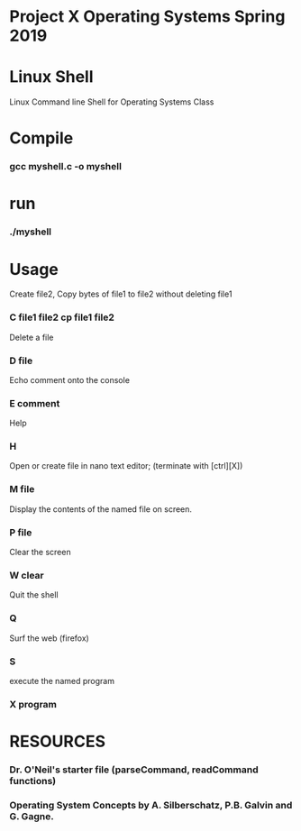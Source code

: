 # Project X Operating Systems Spring 2019 
# Linux Shell

Linux Command line Shell for Operating Systems Class

# Compile
### gcc myshell.c -o myshell
# run
### ./myshell

# Usage

Create file2, Copy bytes of file1 to file2 without deleting file1
### C file1 file2 cp file1 file2 
Delete a file
### D file
Echo comment onto the console
### E comment
Help
### H 
Open or create file in nano text editor; (terminate with [ctrl][X])
### M file
Display the contents of the named file on screen.
### P file 
Clear the screen
### W clear
Quit the shell 
### Q
Surf the web (firefox)
### S
execute the named program
### X program 

# RESOURCES
### Dr. O'Neil's starter file (parseCommand, readCommand functions) 
### Operating System Concepts by A. Silberschatz, P.B. Galvin and G. Gagne.
